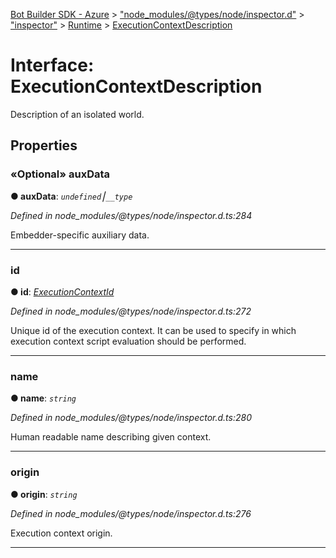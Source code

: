 [Bot Builder SDK - Azure](../README.md) > ["node_modules/@types/node/inspector.d"](../modules/_node_modules__types_node_inspector_d_.md) > ["inspector"](../modules/_node_modules__types_node_inspector_d_._inspector_.md) > [Runtime](../modules/_node_modules__types_node_inspector_d_._inspector_.runtime.md) > [ExecutionContextDescription](../interfaces/_node_modules__types_node_inspector_d_._inspector_.runtime.executioncontextdescription.md)



# Interface: ExecutionContextDescription


Description of an isolated world.


## Properties
<a id="auxdata"></a>

### «Optional» auxData

**●  auxData**:  *`undefined`⎮`__type`* 

*Defined in node_modules/@types/node/inspector.d.ts:284*



Embedder-specific auxiliary data.




___

<a id="id"></a>

###  id

**●  id**:  *[ExecutionContextId](../modules/_node_modules__types_node_inspector_d_._inspector_.runtime.md#executioncontextid)* 

*Defined in node_modules/@types/node/inspector.d.ts:272*



Unique id of the execution context. It can be used to specify in which execution context script evaluation should be performed.




___

<a id="name"></a>

###  name

**●  name**:  *`string`* 

*Defined in node_modules/@types/node/inspector.d.ts:280*



Human readable name describing given context.




___

<a id="origin"></a>

###  origin

**●  origin**:  *`string`* 

*Defined in node_modules/@types/node/inspector.d.ts:276*



Execution context origin.




___


